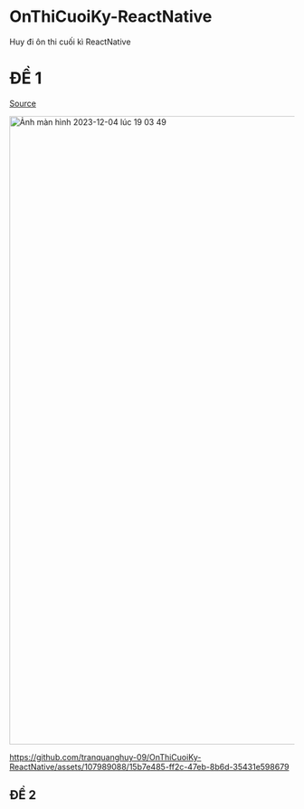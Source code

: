 # OnThiCuoiKy-ReactNative
Huy đi ôn thi cuối kì ReactNative

# ĐỀ 1
<a href="https://github.com/tranquanghuy-09/OnThiCuoiKy-ReactNative/tree/main/20092731_TranQuangHuy" target="_blank">Source</a>

<img width="1111" alt="Ảnh màn hình 2023-12-04 lúc 19 03 49" src="https://github.com/tranquanghuy-09/OnThiCuoiKy-ReactNative/assets/107989088/405b2899-80ed-4713-ac1f-0dc51ed66493">

https://github.com/tranquanghuy-09/OnThiCuoiKy-ReactNative/assets/107989088/15b7e485-ff2c-47eb-8b6d-35431e598679

## ĐỀ 2
